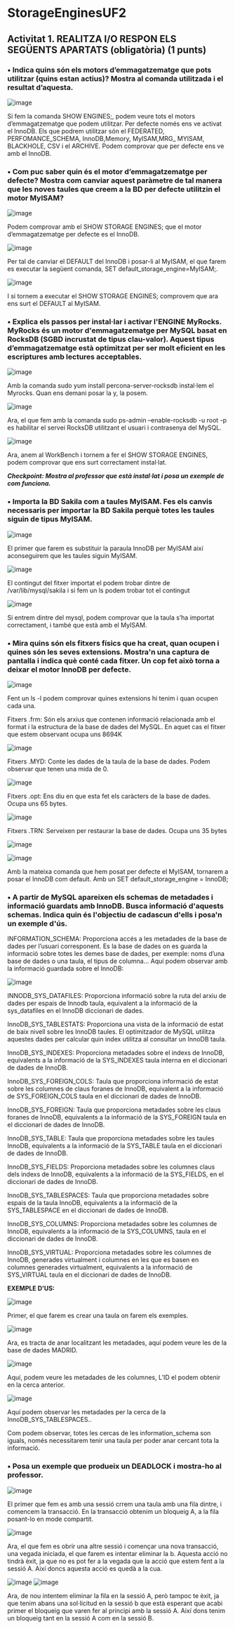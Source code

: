 # StorageEnginesUF2

## Activitat 1. REALITZA I/O RESPON ELS SEGÜENTS APARTATS (obligatòria) (1 punts)

### •	Indica quins són els motors d’emmagatzematge que pots utilitzar (quins estan actius)? Mostra al comanda utilitzada i el resultat d’aquesta.

![image](https://user-images.githubusercontent.com/61474765/161610698-89443b8d-0b9f-4a93-a978-8e930c7a5b4c.png)

Si fem la comanda SHOW ENGINES;, podem veure tots el motors d’emmagatzematge que podem utilitzar. Per defecte només ens ve activat el InnoDB.
Els que podrem utilitzar són el FEDERATED, PERFOMANCE_SCHEMA, InnoDB,Memory, MyISAM,MRG_ MYISAM, BLACKHOLE, CSV i el ARCHIVE.
Podem comprovar que per defecte ens ve amb el InnoDB. 

### •	Com puc saber quin és el motor d’emmagatzematge per defecte? Mostra com canviar aquest paràmetre de tal manera que les noves taules que creem a la BD per defecte utilitzin el motor MyISAM?

![image](https://user-images.githubusercontent.com/61474765/161610830-20778c6a-f265-4606-a51f-da8cb4b64171.png)

Podem comprovar amb el SHOW STORAGE ENGINES; que el motor d’emmagatzematge per defecte es el InnoDB.

![image](https://user-images.githubusercontent.com/61474765/161610876-6b81dad8-5df5-433c-8295-a0448eee97bb.png)

Per tal de canviar el DEFAULT del InnoDB i posar-li al MyISAM, el que farem es executar la següent comanda, SET default_storage_engine=MyISAM;.

![image](https://user-images.githubusercontent.com/61474765/161611004-6e4a0789-a6ce-4fc6-878f-9f5001f1fac3.png)

I si tornem a executar el SHOW STORAGE ENGINES; comprovem que ara ens surt el DEFAULT al MyISAM.

### •	Explica els passos per instal·lar i activar l'ENGINE MyRocks. MyRocks és un motor d'emmagatzematge per MySQL basat en RocksDB (SGBD incrustat de tipus clau-valor). Aquest tipus d’emmagatzematge està optimitzat per ser molt eficient en les escriptures amb lectures acceptables.

![image](https://user-images.githubusercontent.com/61474765/161611484-23755d43-dbf2-4d7a-a34c-f40fc4153214.png)

Amb la comanda sudo yum install percona-server-rocksdb instal·lem el Myrocks. Quan ens demani posar la y, la posem.

![image](https://user-images.githubusercontent.com/61474765/161611650-3ac3c236-6eac-430d-be09-c2c743f4764d.png)

Ara, el que fem amb la comanda sudo ps-admin –enable-rocksdb -u root -p es habilitar el servei RocksDB utilitzant el usuari i contrasenya del MySQL.

![image](https://user-images.githubusercontent.com/61474765/161611690-f74df28f-88d6-4844-af6b-049efd21b7d7.png)

Ara, anem al WorkBench i tornem a fer el SHOW STORAGE ENGINES, podem comprovar que ens surt correctament instal·lat.

***Checkpoint: Mostra al professor que està instal·lat i posa un exemple de com funciona.***


### •	Importa la BD Sakila com a taules MyISAM. Fes els canvis necessaris per importar la BD Sakila perquè totes les taules siguin de tipus MyISAM. 

![image](https://user-images.githubusercontent.com/61474765/161612083-162182da-25f3-4760-8073-44fc0969a276.png)

El primer que farem es substituir la paraula InnoDB per MyISAM així aconseguirem que les taules siguin MyISAM.

![image](https://user-images.githubusercontent.com/61474765/161612144-d8955d7d-0368-426c-95a4-a4ae7e086fa8.png)

El contingut del fitxer importat el podem trobar dintre de /var/lib/mysql/sakila i si fem un ls podem trobar tot el contingut 

![image](https://user-images.githubusercontent.com/61474765/161612187-668ae87f-0a5d-4eca-a92a-1cfe96acebd7.png)

Si entrem dintre del mysql, podem comprovar que la taula s’ha importat correctament, i també que està amb el MyISAM.

### •	Mira quins són els fitxers físics que ha creat, quan ocupen i quines són les seves extensions. Mostra'n una captura de pantalla i indica què conté cada fitxer. Un cop fet això torna a deixar el motor InnoDB per defecte.

![image](https://user-images.githubusercontent.com/61474765/161612315-6bd49b11-c67b-4535-b429-1ddbafa372b7.png)

Fent un ls -l podem comprovar quines extensions hi tenim i quan ocupen cada una.

Fitxers .frm: Són els arxius que contenen informació relacionada amb el format i la estructura de la base de dades del MySQL. En aquet cas el fitxer que estem observant ocupa uns 8694K

![image](https://user-images.githubusercontent.com/61474765/161612397-06076ff7-da7c-4f11-a80a-baa09bec09a6.png)

Fitxers .MYD:  Conte les dades de la taula de la base de dades. Podem observar que tenen una mida de 0.

![image](https://user-images.githubusercontent.com/61474765/161612436-5d231151-caf6-42ac-92c7-ef94f3b74b8d.png)

Fitxers .opt: Ens diu en que esta fet els caràcters de la base de dades. Ocupa uns 65 bytes.

![image](https://user-images.githubusercontent.com/61474765/161612479-21a2ac1a-e2d9-4e3d-adb6-a0f775e5e0a4.png)

Fitxers .TRN:  Serveixen per restaurar la base de dades. Ocupa uns 35 bytes

![image](https://user-images.githubusercontent.com/61474765/161612523-ac6ca3e8-0cef-4981-a171-d81831c18e08.png)



![image](https://user-images.githubusercontent.com/61474765/161612546-05af082b-8d49-48bd-bfb5-fc4221ee8d36.png)

Amb la mateixa comanda que hem posat per defecte el MyISAM, tornarem a posar el InnoDB com default. Amb un SET default_storage_engine = InnoDB;

### •	A partir de MySQL apareixen els schemas de metadades i informació guardats amb InnoDB. Busca informació d'aquests schemas. Indica quin és l'objectiu de cadascun d'ells i posa'n un exemple d'ús.

INFORMATION_SCHEMA: Proporciona accés a les metadades de la base de dades per l’usuari corresponent. Es la base de dades on es guarda la informació sobre totes les demes base de dades, per exemple: noms d’una base de dades o una taula, el tipus de columna... Aquí podem observar amb la informació guardada sobre el InnoDB:

![image](https://user-images.githubusercontent.com/61474765/161612846-49bafc00-f50c-4af9-af96-73d89c8292a4.png)

INNODB_SYS_DATAFILES: Proporciona informació sobre la ruta del arxiu de dades per espais de Innodb taula, equivalent a la informació de la sys_datafiles en el InnoDB diccionari de dades.

InnoDB_SYS_TABLESTATS: Proporciona una vista de la informació de estat de baix nivell sobre les InnoDB taules. El optimitzador de MySQL utilitza aquestes dades per calcular quin index utilitza al consultar un InnoDB taula.

InnoDB_SYS_INDEXES: Proporciona metadades sobre el indexs de InnoDB, equivalents a la informació de la SYS_INDEXES taula interna en el diccionari de dades de InnoDB.

InnoDB_SYS_FOREIGN_COLS: Taula que proporciona informació de estat sobre les columnes de claus foranes de InnoDB, equivalent a la informació de SYS_FOREIGN_COLS taula en el diccionari de dades de InnoDB.

InnoDB_SYS_FOREIGN: Taula que proporciona metadades sobre les claus foranes de InnoDB, equivalents a la informació de la SYS_FOREIGN taula en el diccionari de dades de InnoDB.

InnoDB_SYS_TABLE: Taula que proporciona metadades sobre les taules InnoDB, equivalents a la informació de la SYS_TABLE taula en el diccionari de dades de InnoDB.

InnoDB_SYS_FIELDS: Proporciona metadades sobre les columnes claus dels indexs de InnoDB, equivalents a la informació de la SYS_FIELDS, en el diccionari de dades de InnoDB.

InnoDB_SYS_TABLESPACES: Taula que proporciona metadades sobre espais de la taula InnoDB, equivalents a la informació de la SYS_TABLESPACE en el diccionari de dades de InnoDB.

InnoDB_SYS_COLUMNS: Proporciona metadades sobre les columnes de InnoDB, equivalents a la informació de la SYS_COLUMNS, taula en el diccionari de dades de InnoDB.

InnoDB_SYS_VIRTUAL: Proporciona metadades sobre les columnes de InnoDB, generades virtualment i columnes en les que es basen en columnes generades virtualment, equivalents a la informació de SYS_VIRTUAL taula en el diccionari de dades de InnoDB.

**EXEMPLE D’US:** 

![image](https://user-images.githubusercontent.com/61474765/161612943-723d97d6-d919-4d25-9b8e-48ff5f1b4bef.png)

Primer, el que farem es crear una taula on farem els exemples.

![image](https://user-images.githubusercontent.com/61474765/161612973-59444042-f9d4-4a3d-ba6d-77035ad0f31a.png)

Ara, es tracta de anar localitzant les metadades, aquí podem veure les de la base de dades MADRID.

![image](https://user-images.githubusercontent.com/61474765/161613031-96845dbf-bd30-49a9-8b8f-d183b4ebd486.png)

Aquí, podem veure les metadades de les columnes, L’ID el podem obtenir en la cerca anterior.

![image](https://user-images.githubusercontent.com/61474765/161613066-06857129-f08e-48fa-9cb6-814f8f3852cd.png)

Aquí podem observar les metadades per la cerca de la InnoDB_SYS_TABLESPACES..

Com podem observar, totes les cercas de les information_schema son iguals, només necessitarem tenir una taula per poder anar cercant tota la informació.

### •	Posa un exemple que produeix un DEADLOCK i mostra-ho al professor.

![image](https://user-images.githubusercontent.com/61474765/161613161-b6988f6b-e30b-46ac-9810-34683bcd6d4f.png)

El primer que fem es amb una sessió crrem una taula amb una fila dintre, i comencem la transacció. En la transacció obtenim un bloqueig A, a la fila posant-lo en mode compartit.

![image](https://user-images.githubusercontent.com/61474765/161613217-0c09c4a8-9285-463e-8400-8b3fa850fe62.png)

Ara, el que fem es obrir una altre sessió i començar una nova transacció, una vegada iniciada, el que farem es intentar eliminar la b. Aquesta acció no tindrà èxit, ja que no es pot fer a la vegada que la acció que estem fent a la sessió A. Així doncs aquesta acció es quedà a la cua.

![image](https://user-images.githubusercontent.com/61474765/161613255-a8c67dda-5be1-42a2-b596-6a2f77831e92.png)
![image](https://user-images.githubusercontent.com/61474765/161613275-f24c3ac1-6f16-4a6e-8428-4bd5a7ec4e37.png)

Ara, de nou intentem eliminar la fila en la sessió A, però tampoc te èxit, ja que tenim abans una sol·licitud en la sessió b que està esperant que acabi primer el bloqueig que varen fer al principi amb la sessió A. Així dons tenim un bloqueig tant en la sessió A com en la sessió B.


